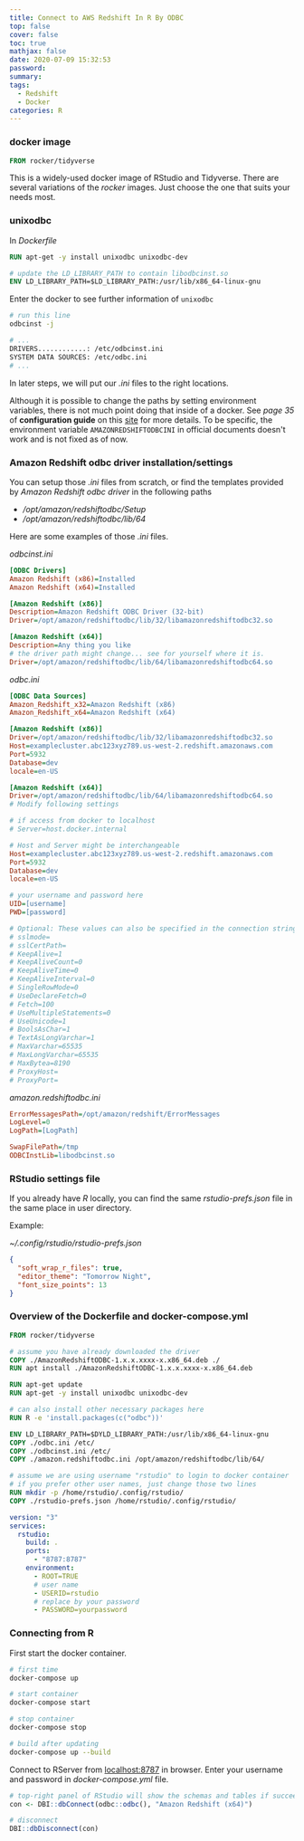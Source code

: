 ```yaml
---
title: Connect to AWS Redshift In R By ODBC
top: false
cover: false
toc: true
mathjax: false
date: 2020-07-09 15:32:53
password:
summary:
tags:
  - Redshift
  - Docker
categories: R
---
```


### docker image

```Dockerfile
FROM rocker/tidyverse
```

This is a widely-used docker image of RStudio and Tidyverse. There are several variations of the *rocker* images. Just choose the one that suits your needs most.


### unixodbc

In *Dockerfile*

```Dockerfile
RUN apt-get -y install unixodbc unixodbc-dev

# update the LD_LIBRARY_PATH to contain libodbcinst.so
ENV LD_LIBRARY_PATH=$LD_LIBRARY_PATH:/usr/lib/x86_64-linux-gnu
```

Enter the docker to see further information of `unixodbc`
```bash
# run this line
odbcinst -j

# ...
DRIVERS............: /etc/odbcinst.ini
SYSTEM DATA SOURCES: /etc/odbc.ini
# ...
```

In later steps, we will put our *.ini* files to the right locations.

Although it is possible to change the paths by setting environment variables, there is not much point doing that inside of a docker. See *page 35* of **configuration guide** on this [site](https://docs.aws.amazon.com/redshift/latest/mgmt/configure-odbc-connection.html) for more details. To be specific, the environment variable `AMAZONREDSHIFTODBCINI` in official documents doesn't work and is not fixed as of now.

### Amazon Redshift odbc driver installation/settings

You can setup those *.ini* files from scratch, or find the templates provided by *Amazon Redshift odbc driver* in the following paths

* */opt/amazon/redshiftodbc/Setup*
* */opt/amazon/redshiftodbc/lib/64*

Here are some examples of those *.ini* files.

*odbcinst.ini*
```ini
[ODBC Drivers]
Amazon Redshift (x86)=Installed
Amazon Redshift (x64)=Installed

[Amazon Redshift (x86)]
Description=Amazon Redshift ODBC Driver (32-bit)
Driver=/opt/amazon/redshiftodbc/lib/32/libamazonredshiftodbc32.so

[Amazon Redshift (x64)]
Description=Any thing you like
# the driver path might change... see for yourself where it is.
Driver=/opt/amazon/redshiftodbc/lib/64/libamazonredshiftodbc64.so
```

*odbc.ini*
```ini
[ODBC Data Sources]
Amazon_Redshift_x32=Amazon Redshift (x86)
Amazon_Redshift_x64=Amazon Redshift (x64)

[Amazon Redshift (x86)]
Driver=/opt/amazon/redshiftodbc/lib/32/libamazonredshiftodbc32.so
Host=examplecluster.abc123xyz789.us-west-2.redshift.amazonaws.com
Port=5932
Database=dev
locale=en-US

[Amazon Redshift (x64)]
Driver=/opt/amazon/redshiftodbc/lib/64/libamazonredshiftodbc64.so
# Modify following settings

# if access from docker to localhost
# Server=host.docker.internal

# Host and Server might be interchangeable
Host=examplecluster.abc123xyz789.us-west-2.redshift.amazonaws.com
Port=5932
Database=dev
locale=en-US

# your username and password here
UID=[username]
PWD=[password]

# Optional: These values can also be specified in the connection string.
# sslmode=
# sslCertPath=
# KeepAlive=1
# KeepAliveCount=0
# KeepAliveTime=0
# KeepAliveInterval=0
# SingleRowMode=0
# UseDeclareFetch=0
# Fetch=100
# UseMultipleStatements=0
# UseUnicode=1
# BoolsAsChar=1
# TextAsLongVarchar=1
# MaxVarchar=65535
# MaxLongVarchar=65535
# MaxBytea=8190
# ProxyHost=
# ProxyPort=
```

*amazon.redshiftodbc.ini*
```ini
ErrorMessagesPath=/opt/amazon/redshift/ErrorMessages
LogLevel=0
LogPath=[LogPath]

SwapFilePath=/tmp
ODBCInstLib=libodbcinst.so
```

### RStudio settings file

If you already have *R* locally, you can find the same *rstudio-prefs.json* file in the same place in user directory.

Example:

*~/.config/rstudio/rstudio-prefs.json*
```json
{
  "soft_wrap_r_files": true,
  "editor_theme": "Tomorrow Night",
  "font_size_points": 13
}

```


### Overview of the Dockerfile and docker-compose.yml

```Dockerfile
FROM rocker/tidyverse

# assume you have already downloaded the driver
COPY ./AmazonRedshiftODBC-1.x.x.xxxx-x.x86_64.deb ./
RUN apt install ./AmazonRedshiftODBC-1.x.x.xxxx-x.x86_64.deb

RUN apt-get update
RUN apt-get -y install unixodbc unixodbc-dev

# can also install other necessary packages here
RUN R -e 'install.packages(c("odbc"))'

ENV LD_LIBRARY_PATH=$DYLD_LIBRARY_PATH:/usr/lib/x86_64-linux-gnu
COPY ./odbc.ini /etc/
COPY ./odbcinst.ini /etc/
COPY ./amazon.redshiftodbc.ini /opt/amazon/redshiftodbc/lib/64/

# assume we are using username "rstudio" to login to docker container
# if you prefer other user names, just change those two lines
RUN mkdir -p /home/rstudio/.config/rstudio/
COPY ./rstudio-prefs.json /home/rstudio/.config/rstudio/
```


```yml
version: "3"
services: 
  rstudio:
    build: .
    ports: 
      - "8787:8787"
    environment: 
      - ROOT=TRUE
      # user name
      - USERID=rstudio
      # replace by your password
      - PASSWORD=yourpassword
```

### Connecting from R

First start the docker container.

```bash
# first time
docker-compose up

# start container
docker-compose start

# stop container
docker-compose stop

# build after updating
docker-compose up --build
```

Connect to RServer from [localhost:8787](localhost:8787) in browser. Enter your username and password in *docker-compose.yml* file.

```r
# top-right panel of RStudio will show the schemas and tables if succeeded
con <- DBI::dbConnect(odbc::odbc(), "Amazon Redshift (x64)")

# disconnect
DBI::dbDisconnect(con)
```